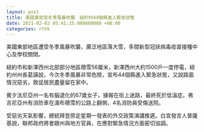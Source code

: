 ```yaml
---
layout: post
title: 美國東部受冬季風暴吹襲　紐約州44個縣進入緊急狀態
date: 2021-02-02 05:41:15.000000000 +08:00
categories: rthk
---
```


美國東部地區遭受冬季風暴吹襲，廣泛地區落大雪，多間新型冠狀病毒疫苗接種中心及學校關閉。

紐約市和新澤西州北部部分地區積雪56厘米，新澤西州大約1500戶一度停電，紐約州州長葛謨說，今次冬季風暴非常危險，宣布44個縣進入緊急狀態，又說路面情況惡劣，敦促居民盡量留在家中。

賓夕法尼亞州一名有腦退化的67歲女子，據報在街上迷路，最終死於低溫症。弗吉尼亞州有消防車在滿布積雪的公路上翻側，4名消防員受傷送院。

受惡劣天氣影響，總統拜登原定星期一發表的外交政策演講推遲。白宮發言人普薩基說，聯邦政府將會跟州與地方官員，在應對緊急情況方面密切協調。
